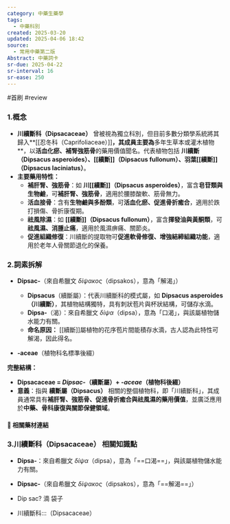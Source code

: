```yaml
---
category: 中藥生藥學
tags:
  - 中藥科別
created: 2025-03-20
updated: 2025-04-06 18:42
source:
  - 常用中藥第二版
Abstract: 中藥詞卡
sr-due: 2025-04-22
sr-interval: 16
sr-ease: 250
---
```

#首刷 #review 
### 1.概念
- **川續斷科（Dipsacaceae）** 曾被視為獨立科別，但目前多數分類學系統將其歸入**[[忍冬科（Caprifoliaceae）]]**，其成員主要為**多年生草本或灌木植物**，以**活血化瘀、補腎強筋骨**的藥用價值聞名。代表植物包括 **川續斷（Dipsacus asperoides）、[[續斷]]（Dipsacus fullonum）、羽葉[[續斷]]（Dipsacus laciniatus）**。  
- **主要藥用特性：**  
  - **補肝腎、強筋骨**：如 **川[[續斷]]（Dipsacus asperoides）**，富含**皂苷類與生物鹼**，可**補肝腎、強筋骨**，適用於腰膝酸軟、筋骨無力。  
  - **活血接骨**：含有**生物鹼與多酚類**，可**活血化瘀、促進骨折癒合**，適用於跌打損傷、骨折康復期。  
  - **祛風除濕**：如 **[[續斷]]（Dipsacus fullonum）**，富含**揮發油與黃酮類**，可**祛風濕、消腫止痛**，適用於風濕痹痛、關節炎。  
  - **促進組織修復**：川續斷的提取物可**促進軟骨修復、增強結締組織功能**，適用於老年人骨關節退化的保養。  

### 2.詞素拆解
- **Dipsac-**（來自希臘文 *δίψακος*（dipsakos），意為「解渴」）  
  - **Dipsacus**（續斷屬）：代表川續斷科的模式屬，如 **Dipsacus asperoides（川續斷）**，其植物結構獨特，具有刺狀苞片與杯狀結構，可儲存水滴。  
  - **Dipsa-**（渴）：來自希臘文 *δίψα*（dipsa），意為「口渴」，與該屬植物儲水能力有關。  
  - **命名原因：** [[續斷]]屬植物的花序苞片間能積存水滴，古人認為此特性可解渴，因此得名。  

- **-aceae**（植物科名標準後綴）  

**完整結構：**
- **Dipsacaceae = *Dipsac-*（續斷屬）+ *-aceae*（植物科後綴）**  
- **意義**：指與 **續斷屬（Dipsacus）** 相關的整個植物科，即「川續斷科」，其成員通常具有**補肝腎、強筋骨、促進骨折癒合與祛風濕的藥用價值**，並廣泛應用於**中藥、骨科康復與關節保健領域**。  

#### 📌 相關藥材連結




### 3.川續斷科（Dipsacaceae） 相關知識點


- **Dipsa-**：來自希臘文 *δίψα*（dipsa），意為「==口渴==」，與該屬植物儲水能力有關。 <!--SR:!2025-04-10,4,270-->  

- **Dipsac-**（來自希臘文 *δίψακος*（dipsakos），意為「==解渴==」） <!--SR:!2025-04-10,4,270-->  

- Dip sac? 滴 袋子


- 川續斷科:::（Dipsacaceae）
